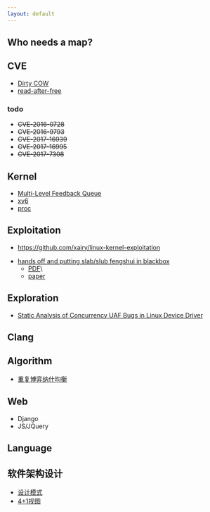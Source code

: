 ```yaml
---
layout: default
---
```


## Who needs a map?

## CVE
* [Dirty COW](./dirty-cow.html)
* [read-after-free](./read-after-free.html)
### todo
* ~~CVE-2016-0728~~
* ~~CVE-2016-9793~~
* ~~CVE-2017-16939~~
* ~~CVE-2017-16995~~
* ~~CVE-2017-7308~~

## Kernel
* [Multi-Level Feedback Queue](./mlfq.html)
* [xv6](./xv6/xv6.html)
* [proc](./proc.html)
    
## Exploitation
* https://github.com/xairy/linux-kernel-exploitation
- [hands off and putting slab/slub fengshui in blackbox](./eu19-slub.md)
    - [PDF](./pdf/eu-19-Chen-Hands-Off-And-Putting-SLAB-SLUB-Feng-Shui-In-A-Blackbox.pdf)\
    - [paper](./pdf/SLAKE.pdf)

## Exploration
* [Static Analysis of Concurrency UAF Bugs in Linux Device Driver](./static-uaf.html)

## Clang

## Algorithm
* [重复博弈纳什均衡](./repeated-nash.html)

## Web
- Django
- JS/JQuery

## Language

## 软件架构设计
* [设计模式](./design-pattern.html)
* [4+1视图](./views.html)
